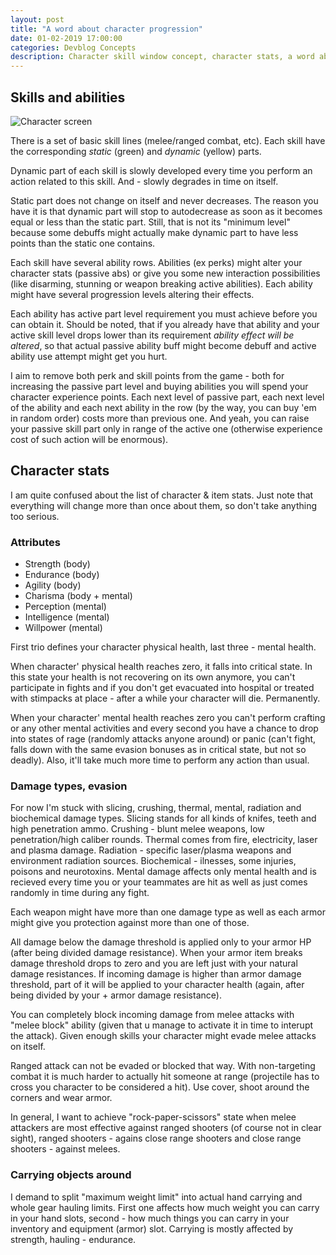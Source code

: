 ```yaml
---
layout: post
title: "A word about character progression"
date: 01-02-2019 17:00:00
categories: Devblog Concepts
description: Character skill window concept, character stats, a word about weapons and damage types.
---
```


## Skills and abilities

![Character screen](https://res.cloudinary.com/drpez49fp/image/upload/v1549032413/Progression.png)

There is a set of basic skill lines (melee/ranged combat, etc). Each skill have the corresponding *static* (green) and *dynamic* (yellow) parts. 

Dynamic part of each skill is slowly developed every time you perform an action related to this skill. And - slowly degrades in time on itself. 

Static part does not change on itself and never decreases. The reason you have it is that dynamic part will stop to autodecrease as soon as it becomes equal or less than the static part. Still, that is not its "minimum level" because some debuffs might actually make dynamic part to have less points than the static one contains.

Each skill have several ability rows. Abilities (ex perks) might alter your character stats (passive abs) or give you some new interaction possibilities (like disarming, stunning or weapon breaking active abilities). Each ability might have several progression levels altering their effects. 

Each ability has active part level requirement you must achieve before you can obtain it. Should be noted, that if you already have that ability and your active skill level drops lower than its requirement *ability effect will be altered*, so that actual passive ability buff might become debuff and active ability use attempt might get you hurt. 

I aim to remove both perk and skill points from the game - both for increasing the passive part level and buying abilities you will spend your character experience points. Each next level of passive part, each next level of the ability and each next ability in the row (by the way, you can buy 'em in random order) costs more than previous one. And yeah, you can raise your passive skill part only in range of the active one (otherwise experience cost of such action will be enormous).

## Character stats

I am quite confused about the list of character & item stats. Just note that everything will change more than once about them, so don't take anything too serious.

### Attributes
- Strength (body)
- Endurance (body)
- Agility (body)
- Charisma (body + mental)
- Perception (mental)
- Intelligence (mental)
- Willpower (mental)

First trio defines your character physical health, last three - mental health.

When character' physical health reaches zero, it falls into critical state. In this state your health is not recovering on its own anymore, you can't participate in fights and if you don't get evacuated into hospital or treated with stimpacks at place - after a while your character will die. Permanently.

When your character' mental health reaches zero you can't perform crafting or any other mental activities and every second you have a chance to drop into states of rage (randomly attacks anyone around) or panic (can't fight, falls down with the same evasion bonuses as in critical state, but not so deadly). Also, it'll take much more time to perform any action than usual.

### Damage types, evasion

For now I'm stuck with slicing, crushing, thermal, mental, radiation and biochemical damage types. Slicing stands for all kinds of knifes, teeth and high penetration ammo. Crushing - blunt melee weapons, low penetration/high caliber rounds. Thermal comes from fire, electricity, laser and plasma damage. Radiation - specific laser/plasma weapons and environment radiation sources. Biochemical - ilnesses, some injuries, poisons and neurotoxins. Mental damage affects only mental health and is recieved every time you or your teammates are hit as well as just comes randomly in time during any fight. 

Each weapon might have more than one damage type as well as each armor might give you protection against more than one of those.

All damage below the damage threshold is applied only to your armor HP (after being divided damage resistance). When your armor item breaks damage threshold drops to zero and you are left just with your natural damage resistances. If incoming damage is higher than armor damage threshold, part of it will be applied to your character health (again, after being divided by your + armor damage resistance).

You can completely block incoming damage from melee attacks with "melee block" ability (given that u manage to activate it in time to interupt the attack). Given enough skills your character might evade melee attacks on itself. 

Ranged attack can not be evaded or blocked that way. With non-targeting combat it is much harder to actually hit someone at range (projectile has to cross you character to be considered a hit). Use cover, shoot around the corners and wear armor.

In general, I want to achieve "rock-paper-scissors" state when melee attackers are most effective against ranged shooters (of course not in clear sight), ranged shooters - agains close range shooters and close range shooters - against melees.

### Carrying objects around

I demand to split "maximum weight limit" into actual hand carrying and whole gear hauling limits. First one affects how much weight you can carry in your hand slots, second - how much things you can carry in your inventory and equipment (armor) slot. Carrying is mostly affected by strength, hauling - endurance. 